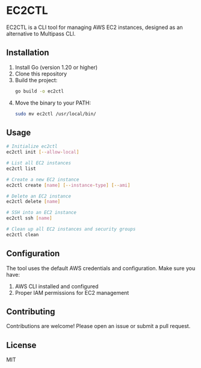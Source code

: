 # EC2CTL

EC2CTL is a CLI tool for managing AWS EC2 instances, designed as an alternative to Multipass CLI.

## Installation

1. Install Go (version 1.20 or higher)
2. Clone this repository
3. Build the project:
   ```bash
   go build -o ec2ctl
   ```
4. Move the binary to your PATH:
   ```bash
   sudo mv ec2ctl /usr/local/bin/
   ```

## Usage

```bash
# Initialize ec2ctl
ec2ctl init [--allow-local]

# List all EC2 instances
ec2ctl list

# Create a new EC2 instance
ec2ctl create [name] [--instance-type] [--ami]

# Delete an EC2 instance
ec2ctl delete [name]

# SSH into an EC2 instance
ec2ctl ssh [name]

# Clean up all EC2 instances and security groups
ec2ctl clean
```

## Configuration

The tool uses the default AWS credentials and configuration. Make sure you have:
1. AWS CLI installed and configured
2. Proper IAM permissions for EC2 management

## Contributing

Contributions are welcome! Please open an issue or submit a pull request.

## License

MIT